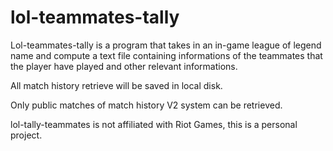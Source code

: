 # lol-teammates-tally

Lol-teammates-tally is a program that takes in an in-game league of legend name and compute a text file containing informations of the teammates that the player have played and other relevant informations.

All match history retrieve will be saved in local disk.

Only public matches of match history V2 system can be retrieved.

lol-tally-teammates is not affiliated with Riot Games, this is a personal project.
